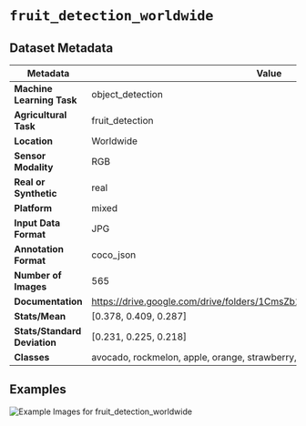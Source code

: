 
# `fruit_detection_worldwide`

## Dataset Metadata

| Metadata | Value |
| --- | --- |
| **Machine Learning Task** | object_detection |
| **Agricultural Task** | fruit_detection |
| **Location** | Worldwide |
| **Sensor Modality** | RGB |
| **Real or Synthetic** | real |
| **Platform** | mixed |
| **Input Data Format** | JPG |
| **Annotation Format** | coco_json |
| **Number of Images** | 565 |
| **Documentation** | https://drive.google.com/drive/folders/1CmsZb1caggLRN7ANfika8WuPiywo4mBb |
| **Stats/Mean** | [0.378, 0.409, 0.287] |
| **Stats/Standard Deviation** | [0.231, 0.225, 0.218] |
| **Classes** | avocado, rockmelon, apple, orange, strawberry, mango, capsicum |


## Examples

![Example Images for fruit_detection_worldwide](https://github.com/Project-AgML/AgML/docs/sample_images/fruit_detection_worldwide_examples.png)